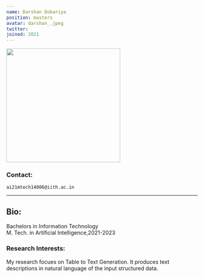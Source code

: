 ```yaml
---
name: Darshan Dobariya
position: masters
avatar: darshan_.jpeg
twitter: 
joined: 2021
---
```


<img width="300" src="{{site.baseurl}}/images/people/{{page.avatar}}" data-action="zoom">

### Contact:
<i class="fa fa-envelope-o"></i>  `ai21mtech14006@iith.ac.in`<br>
<hr>

## Bio:
Bachelors in Information Technology<br>
M. Tech. in Artificial Intelligence,2021-2023
### Research Interests:
<p style="text-align:justify">

My research focues on Table to Text Generation. It produces text descriptions in natural language of the input structured data.
</p>